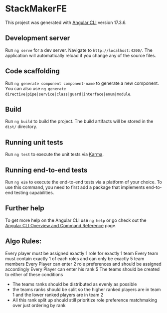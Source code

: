 # StackMakerFE

This project was generated with [Angular CLI](https://github.com/angular/angular-cli) version 17.3.6.

## Development server

Run `ng serve` for a dev server. Navigate to `http://localhost:4200/`. The application will automatically reload if you change any of the source files.

## Code scaffolding

Run `ng generate component component-name` to generate a new component. You can also use `ng generate directive|pipe|service|class|guard|interface|enum|module`.

## Build

Run `ng build` to build the project. The build artifacts will be stored in the `dist/` directory.

## Running unit tests

Run `ng test` to execute the unit tests via [Karma](https://karma-runner.github.io).

## Running end-to-end tests

Run `ng e2e` to execute the end-to-end tests via a platform of your choice. To use this command, you need to first add a package that implements end-to-end testing capabilities.

## Further help

To get more help on the Angular CLI use `ng help` or go check out the [Angular CLI Overview and Command Reference](https://angular.io/cli) page.


## Algo Rules:

Every player must be assigned exactly 1 role for exactly 1 team
Every team must contain exactly 1 of each roles and can only be exactly 5 team members
Every Player can enter 2 role preferences and should be assigned accordingly
Every Player can enter his rank 5 The teams should be created to either of these conditions 
 - The teams ranks should be distributed as evenly as possible 
 - the teams ranks should be split so the higher ranked players are in team 1 and the lower ranked players are in team 2 
 - All this rank split up should still prioritize role preference matchmaking over just ordering by rank
